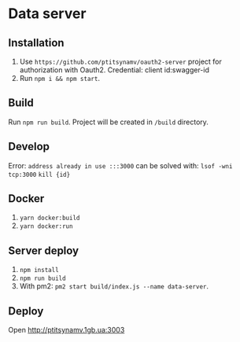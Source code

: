 # Data server

## Installation
1. Use `https://github.com/ptitsynamv/oauth2-server` project for authorization with Oauth2. 
Credential: client id:swagger-id   
2. Run `npm i && npm start`.

## Build
Run `npm run build`. Project will be created in `/build` directory.

## Develop
Error: `address already in use :::3000` can be solved with:
`lsof -wni tcp:3000`
`kill {id}`

## Docker
1. `yarn docker:build`
2. `yarn docker:run`

## Server deploy
1. `npm install`
2. `npm run build`
3. With pm2: `pm2 start build/index.js --name data-server`.

## Deploy
Open http://ptitsynamv.1gb.ua:3003
